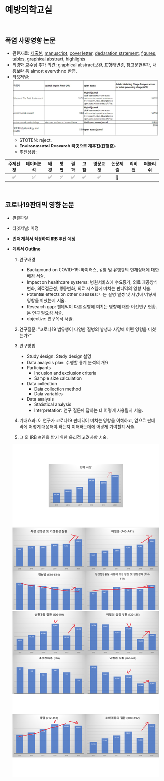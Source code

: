 # 예방의학교실

<br/>

## 폭염 사망영향 논문
- 관련자료: [제출본](https://www.dropbox.com/s/hfr2gthyv0wn0fl/ER-23-766.pdf?dl=0), [manuscript](https://www.dropbox.com/s/dpchmavxnru56pc/manuscript_v6.docx?dl=0), [cover letter](https://www.dropbox.com/s/7tj9p6tmw8ceaxi/cover_letter.docx?dl=0), [declaration statement](https://www.dropbox.com/s/7qhtzbbsav8lwt1/declarationStatement.docx?dl=0), [figures](https://www.dropbox.com/s/ovgricll03q3wxp/figures.docx?dl=0), [tables](https://www.dropbox.com/s/docv4wr01nwy9t8/tables.docx?dl=0), [graphical abstract](https://www.dropbox.com/s/gcmrkwa7fua94el/graphical%20abstract.png?dl=0), [highlights](https://www.dropbox.com/s/0kilf62j6zd00t1/highlights.docx?dl=0) 
- 최경화 교수님 추가 의견: graphical abstract보완, 표형태변경, 참고문헌추가, 내용보완 등 almost everything 반영.
- 타겟저널:
  ![target](./target.JPG)
  + STOTEN: reject.
  + **Environmental Research 타깃으로 재추진(진행중).**
  + 추진상황:

| 주제선정 | 데이터분석 | 배경 | 방법 | 결과 | 고찰 | 영문교정 | 논문제출 | 리비전 | 퍼블리쉬 |
| :--------: | :--------: |  :--------: |  :--------: |  :--------: |  :--------: |  :--------: |  :--------: |  :--------: |  :--------: | 
| :white_check_mark: | :white_check_mark: | :white_check_mark: | :white_check_mark: | :white_check_mark: | :white_check_mark: | :white_check_mark: |:triangular_flag_on_post: |  |  |


<br/>

## 코로나19판데믹 영향 논문
- [관련파일](https://www.dropbox.com/sh/k98zqkuquxmzeez/AAAjgxW_wfEzr8a-Bq69MOhGa?dl=0)
- 타겟저널: 미정
- **먼저 계획서 작성하여 IRB 추진 예정**
- **계획서 Outline**

  1. 연구배경
  
      - Background on COVID-19: 바이러스, 감염 및 유행병의 현재상태에 대한 배경 서술.
      - Impact on healthcare systems: 병원서비스에 수요증가, 의료 제공방식 변화, 의료접근성, 행동변화, 의료 시스템에 미치는 판데믹의 영향 서술.
      - Potential effects on other diseases: 다른 질병 발생 및 사망에 어떻게 영향을 미쳤는지 서술.
      - Research gap: 팬데믹이 다른 질병에 미치는 영향에 대한 이전연구 현황. 본 연구 필요성 서술.
      - objective: 연구목적 서술.
    
  2. 연구질문: "코로나19 범유행이 다양한 질병의 발생과 사망에 어떤 영향을 미쳤는가?"
  
  3. 연구방법
  
      - Study design: Study design 설명
      - Data analysis plan: 수행할 통계 분석의 개요
      - Participants
        + Inclusion and exclusion criteria
        + Sample size calculation
      - Data collection
        + Data collection method
        + Data variables
      - Data analysis
        + Statistical analysis
        + Interpretation: 연구 질문에 답하는 데 어떻게 사용될지 서술.
      
  3. 기대효과: 이 연구가 코로나19 판데믹이 미치는 영향을 이해하고, 앞으로 판데믹에 어떻게 대응해야 하는지 이해하는데에 어떻게 기여할지 서술.
  
  4. 그 외 IRB 승인을 받기 위한 윤리적 고려사항 서술.


  ![death_1](./death_1.PNG)
  ![death_2](./death_2.PNG)
  ![death_3](./death_3.PNG)
  ![death_4](./death_4.PNG)
    
<br/>
